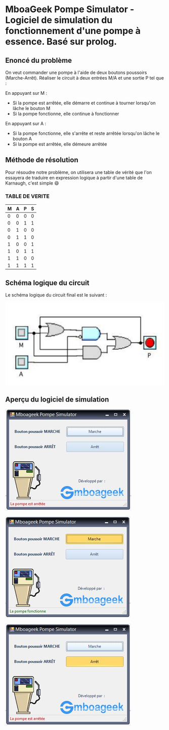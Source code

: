 # MboaGeek Pompe Simulator - Logiciel de simulation du fonctionnement d'une pompe à essence. Basé sur prolog.

## Enoncé du problème
On veut commander une pompe à l'aide de deux boutons poussoirs (Marche-Arrêt). Réaliser le circuit à deux entrées M/A et 
une sortie P tel que : 

En appuyant sur M : 
- Si la pompe est arrêtée, elle démarre et continue à tourner lorsqu'on lâche le bouton M
- Si la pompe fonctionne, elle continue à fonctionner

En appuyant sur A : 
- Si la pompe fonctionne, elle s'arrête et reste arrêtée lorsqu'on lâche le bouton A
- Si la pompe est arrêtée, elle démeure arrêtée

## Méthode de résolution
Pour résoudre notre problème, on utilisera une table de vérité que l'on essayera de traduire en expression logique à 
partir d'une table de Karnaugh, c'est simple :smile:

### TABLE DE VERITE

M | A | P | S
---- | ---- | ---- | ----
0 | 0 | 0 | 0
0 | 0 | 1 | 1
0 | 1 | 0 | 0
0 | 1 | 1 | 0
1 | 0 | 0 | 1
1 | 0 | 1 | 1
1 | 1 | 0 | 0
1 | 1 | 1 | 1


## Schéma logique du circuit
Le schéma logique du circuit final est le suivant : 

![Image du circuitLogique](https://raw.githubusercontent.com/BlackstarMC97/dit_mboageek_pompelogique/master/PompeEssence%20Logique/bin/pompecircuit.JPG)

## Aperçu du logiciel de simulation
![Image du circuitLogique](https://raw.githubusercontent.com/BlackstarMC97/dit_mboageek_pompelogique/master/PompeEssence%20Logique/bin/pompesim1.JPG)

![Image du circuitLogique](https://raw.githubusercontent.com/BlackstarMC97/dit_mboageek_pompelogique/master/PompeEssence%20Logique/bin/pompesim2.JPG)

![Image du circuitLogique](https://raw.githubusercontent.com/BlackstarMC97/dit_mboageek_pompelogique/master/PompeEssence%20Logique/bin/pompesim3.JPG)
